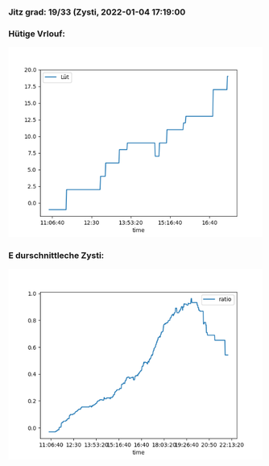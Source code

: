 ### Jitz grad: 19/33 (Zysti, 2022-01-04 17:19:00

### Hütige Vrlouf:
![Graph](Today.png)

### E durschnittleche Zysti:
![Graph](Zysti.png)